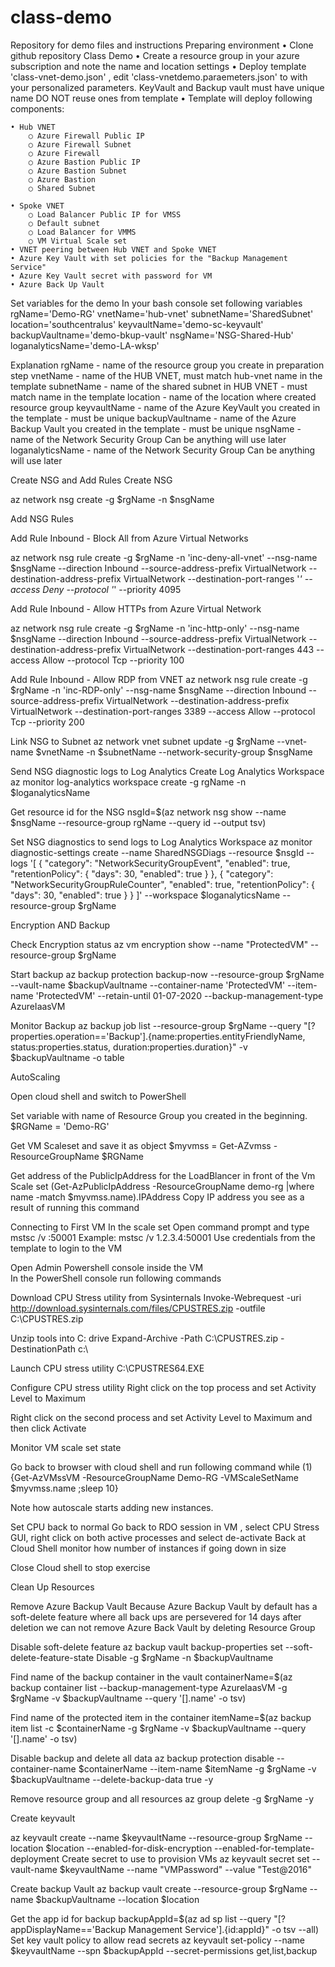 # class-demo
Repository for demo files and instructions
Preparing environment
	• Clone github repository Class Demo 
	• Create a resource group in your azure subscription and note the name and location settings
	• Deploy template 'class-vnet-demo.json' , edit 'class-vnetdemo.paraemeters.json'  to with your personalized parameters.
	KeyVault and Backup vault must have unique name DO NOT reuse ones from template
	• Template will deploy following components:

	• Hub VNET
		○ Azure Firewall Public IP
		○ Azure Firewall Subnet
		○ Azure Firewall
		○ Azure Bastion Public IP
		○ Azure Bastion Subnet
		○ Azure Bastion
		○ Shared Subnet

	• Spoke VNET
		○ Load Balancer Public IP for VMSS
		○ Default subnet
		○ Load Balancer for VMMS
		○ VM Virtual Scale set 
	• VNET peering between Hub VNET and Spoke VNET
	• Azure Key Vault with set policies for the "Backup Management Service"
	• Azure Key Vault secret with password for VM
	• Azure Back Up Vault 

Set variables for the demo
In your bash console set following variables
rgName='Demo-RG'
vnetName='hub-vnet' 
subnetName='SharedSubnet'
location='southcentralus'
keyvaultName='demo-sc-keyvault'
backupVaultname='demo-bkup-vault'
nsgName='NSG-Shared-Hub'
loganalyticsName='demo-LA-wksp'

Explanation
rgName - name of the resource group you create in preparation step
vnetName - name of the HUB VNET, must match hub-vnet name in the template 
subnetName - name of the shared subnet in HUB VNET - must match name in the template
location - name of the location where created resource group
keyvaultName  - name of the Azure KeyVault you created in the template - must be unique
backupVaultname - name of the Azure Backup Vault you created in the template - must be unique
nsgName - name of the Network Security Group Can be anything will use later
loganalyticsName -  name of the Network Security Group Can be anything will use later



Create NSG and Add Rules
Create NSG

az network nsg create -g $rgName -n $nsgName

Add NSG Rules

Add Rule Inbound - Block All from Azure Virtual Networks

az network nsg rule create -g $rgName  -n  'inc-deny-all-vnet' --nsg-name $nsgName  --direction Inbound --source-address-prefix VirtualNetwork --destination-address-prefix VirtualNetwork --destination-port-ranges '*' --access Deny --protocol '*' --priority 4095 

Add Rule Inbound - Allow HTTPs from Azure Virtual Network 

 az network nsg rule create -g $rgName  -n 'inc-http-only' --nsg-name $nsgName  --direction Inbound --source-address-prefix VirtualNetwork --destination-address-prefix VirtualNetwork --destination-port-ranges 443 --access Allow --protocol Tcp --priority 100

Add Rule Inbound - Allow RDP from VNET 
az network nsg rule create -g $rgName  -n 'inc-RDP-only' --nsg-name $nsgName  --direction Inbound --source-address-prefix VirtualNetwork --destination-address-prefix VirtualNetwork --destination-port-ranges 3389 --access Allow --protocol Tcp --priority 200

Link NSG to Subnet
az network vnet subnet update -g $rgName --vnet-name $vnetName -n $subnetName --network-security-group $nsgName

Send NSG diagnostic logs to Log Analytics
Create Log Analytics Workspace
az monitor log-analytics workspace create -g rgName -n $loganalyticsName

Get resource id for the NSG
nsgId=$(az network nsg show --name $nsgName --resource-group rgName  --query id --output tsv)

Set NSG diagnostics to send logs to Log Analytics Workspace
az monitor diagnostic-settings create --name SharedNSGDiags --resource $nsgId --logs '[ { "category": "NetworkSecurityGroupEvent", "enabled": true, "retentionPolicy": { "days": 30, "enabled": true } }, { "category": "NetworkSecurityGroupRuleCounter", "enabled": true, "retentionPolicy": { "days": 30, "enabled": true } } ]' --workspace $loganalyticsName --resource-group $rgName

Encryption AND Backup

Check Encryption status
az vm encryption show --name "ProtectedVM" --resource-group  $rgName

Start backup
az backup protection backup-now --resource-group $rgName  --vault-name $backupVaultname --container-name 'ProtectedVM' --item-name  'ProtectedVM' --retain-until 01-07-2020 --backup-management-type AzureIaasVM

Monitor Backup
az backup job list --resource-group $rgName --query "[?properties.operation=='Backup'].{name:properties.entityFriendlyName, status:properties.status, duration:properties.duration}" -v $backupVaultname -o table


AutoScaling

Open cloud shell and switch to PowerShell

Set variable with name of Resource Group you created in the beginning.
$RGName = 'Demo-RG'

Get VM Scaleset and save it as object
$myvmss = Get-AZvmss -ResourceGroupName $RGName

Get address of the PublicIpAddress for the LoadBlancer in front of the Vm Scale set 
(Get-AzPublicIpAddress -ResourceGroupName demo-rg |where name -match $myvmss.name).IPAddress
Copy IP address you see as a result of running this command

Connecting to First VM In the scale set
Open command prompt and type
mstsc /v <IPAddress from perviouse command>:50001
Example: mstsc /v 1.2.3.4:50001
Use credentials from the template to login to the VM

 
Open Admin Powershell console inside the VM  
In the PowerShell console run following commands 

Download CPU Stress utility from Sysinternals
Invoke-Webrequest -uri http://download.sysinternals.com/files/CPUSTRES.zip -outfile  C:\CPUSTRES.zip

Unzip tools into C: drive
Expand-Archive -Path C:\CPUSTRES.zip -DestinationPath c:\

Launch CPU stress utility
C:\CPUSTRES64.EXE

Configure CPU stress utility
Right click on the top process and set Activity Level to Maximum


Right click on the second process and set Activity Level to Maximum and then click Activate

Monitor VM scale set state

Go back to browser with cloud shell and run following command
while (1) {Get-AzVMssVM -ResourceGroupName Demo-RG -VMScaleSetName $myvmss.name ;sleep 10}

Note how autoscale starts adding new instances.

Set CPU back to normal
Go back to RDO session in VM , select CPU Stress GUI, right click on both active processes and select de-activate
Back at Cloud Shell monitor how number of instances if going down in size

Close Cloud shell to stop exercise 

Clean Up Resources

Remove Azure Backup Vault
Because Azure Backup Vault by default has a soft-delete feature where all back ups are persevered for 14 days after deletion we can not remove Azure Back Vault by deleting Resource Group
 
Disable soft-delete feature
az backup vault backup-properties set --soft-delete-feature-state Disable -g $rgName -n $backupVaultname

Find name of the backup container in the vault
containerName=$(az backup container list --backup-management-type AzureIaasVM -g $rgName -v $backupVaultname --query '[].name' -o tsv)

Find name of the protected item in the container
itemName=$(az backup item list -c $containerName -g $rgName -v $backupVaultname --query '[].name' -o tsv)

Disable backup and delete all data
az backup protection disable --container-name $containerName --item-name $itemName -g $rgName  -v $backupVaultname --delete-backup-data true -y

Remove resource group and all resources
az group delete -g $rgName -y



Create keyvault

az keyvault create --name $keyvaultName --resource-group $rgName --location $location --enabled-for-disk-encryption --enabled-for-template-deployment
Create secret to use to provision VMs
az keyvault secret set --vault-name $keyvaultName  --name "VMPassword" --value "Test@2016"


Create backup Vault
az backup vault create --resource-group $rgName  --name $backupVaultname --location $location

Get the app id for backup 
backupAppId=$(az ad sp list --query "[?appDisplayName=='Backup Management Service'].{id:appId}" -o tsv --all)
Set key vault policy to allow read secrets 
az keyvault set-policy --name  $keyvaultName  --spn $backupAppId --secret-permissions get,list,backup


